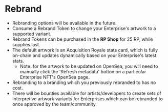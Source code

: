 # Rebrand

- Rebranding options will be available in the future.
- Consume a Rebrand Token to change your Enterprise's artwork to a supported variant.
- Rebrand Tokens can be purchased in the **RP Shop** for 25 RP, while supplies last.
- The default artwork is an Acquisition Royale stats card, which is fully on-chain and updates dynamically based on your Enterprise's latest stats.
  - Note: for the artwork to be updated on OpenSea, you will need to manually click the 'Refresh metadata' button on a particular Enterprise NFT's OpenSea page.
- Rebranding to a branding which you previously rebranded to has no cost.
- There will be bounties available for artists/developers to create sets of interpretive artwork variants for Enterprises which can be rebranded to once approved by the team/community.
